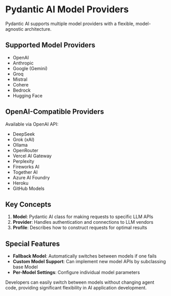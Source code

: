 # Pydantic AI Model Providers

Pydantic AI supports multiple model providers with a flexible, model-agnostic architecture.

## Supported Model Providers

- OpenAI
- Anthropic
- Google (Gemini)
- Groq
- Mistral
- Cohere
- Bedrock
- Hugging Face

## OpenAI-Compatible Providers

Available via OpenAI API:
- DeepSeek
- Grok (xAI)
- Ollama
- OpenRouter
- Vercel AI Gateway
- Perplexity
- Fireworks AI
- Together AI
- Azure AI Foundry
- Heroku
- GitHub Models

## Key Concepts

1. **Model**: Pydantic AI class for making requests to specific LLM APIs
2. **Provider**: Handles authentication and connections to LLM vendors
3. **Profile**: Describes how to construct requests for optimal results

## Special Features

- **Fallback Model**: Automatically switches between models if one fails
- **Custom Model Support**: Can implement new model APIs by subclassing base Model
- **Per-Model Settings**: Configure individual model parameters

Developers can easily switch between models without changing agent code, providing significant flexibility in AI application development.